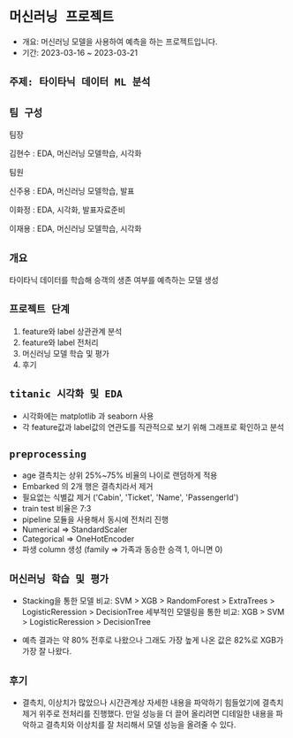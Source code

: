 # `머신러닝 프로젝트`
- 개요: 머신러닝 모델을 사용하여 예측을 하는 프로젝트입니다.
- 기간: 2023-03-16 ~ 2023-03-21

## `주제: 타이타닉 데이터 ML 분석`

## `팀 구성`

팀장 

김현수 : EDA, 머신러닝 모델학습, 시각화

팀원

신주용 : EDA, 머신러닝 모델학습,  발표

이화정 : EDA, 시각화, 발표자료준비

이재용 : EDA, 머신러닝 모델학습, 시각화

## `개요`

타이타닉 데이터를 학습해 승객의 생존 여부를 예측하는 모델 생성

## `프로젝트 단계`

1. feature와 label 상관관계 분석
2. feature와 label 전처리
3. 머신러닝 모델 학습 및 평가
4. 후기

## `titanic 시각화 및 EDA`

- 시각화에는 matplotlib 과 seaborn 사용
- 각 feature값과 label값의 연관도를 직관적으로 보기 위해 그래프로 확인하고 분석

## `preprocessing`

- age 결측치는 상위 25%~75% 비율의 나이로 랜덤하게 적용
- Embarked 의 2개 행은 결측치라서 제거
- 필요없는 식별값 제거 ('Cabin', 'Ticket', 'Name', 'PassengerId')
- train test 비율은 7:3
- pipeline 모듈을 사용해서 동시에 전처리 진행
- Numerical => StandardScaler
- Categorical => OneHotEncoder
- 파생 column 생성 (family => 가족과 동승한 승객 1, 아니면 0)

## `머신러닝 학습 및 평가`

- Stacking을 통한 모델 비교: SVM > XGB > RandomForest > ExtraTrees > LogisticReression > DecisionTree
세부적인 모델링을 통한 비교: XGB > SVM > LogisticReression > DecisionTree

- 예측 결과는 약 80% 전후로 나왔으나 그래도 가장 높게 나온 값은 82%로 XGB가 가장 잘 나왔다.

## `후기`

- 결측치, 이상치가 많았으나 시간관계상 자세한 내용을 파악하기 힘들었기에 결측치 제거 위주로 전처리를 진행했다. 만일 성능을 더 끌어 올리려면 디테일한 내용을 파악하고 결측치와 이상치를 잘 처리해서 모델 성능을 올려줄 수 있다.
